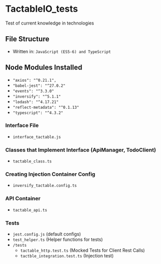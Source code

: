 # TactableIO_tests
Test of current knowledge in technologies


## File Structure

* Written in: `JavaScript (ES5-6) and TypeScript` 

## Node Modules Installed
* `"axios": "^0.21.1",`
* `"babel-jest": "^27.0.2"`
* `"events": "^3.3.0"`
* `"inversify": "^5.1.1"`
* `"lodash": "^4.17.21"`
* `"reflect-metadata": "^0.1.13"`
* `"typescript": "^4.3.2"`

### Interface File
* `interface_tactable.js`

### Classes that Implement Interface (ApiManager, TodoClient)
* `tactable_class.ts`

### Creating Injection Container Config
* `inversify_tactable.config.ts`

### API Container
* `tactable_api.ts`

### Tests
* `jest.config.js` (default configs)
* `test_helper.ts` (Helper functions for tests)
* `/tests`
    * `tactable_http.test.ts` (Mocked Tests for Client Rest Calls)
    * `tactble_integration.test.ts` (Injection test)
